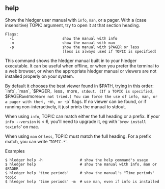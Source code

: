 ## help

Show the hledger user manual with `info`, `man`, or a pager.
With a (case insensitive) TOPIC argument, try to open it at that section heading.

```flags
Flags:
  -i                      show the manual with info
  -m                      show the manual with man
  -p                      show the manual with $PAGER or less
                          (less is always used if TOPIC is specified)
```

This command shows the hledger manual built in to your hledger executable.
It can be useful when offline, or when you prefer the terminal to a web browser,
or when the appropriate hledger manual or viewers are not installed properly on your system.

By default it chooses the best viewer found in $PATH, trying in this order:
`info`, `man`, `$PAGER`, `less`, `more`, stdout.
(If a TOPIC is specified, `$PAGER` and `more` are not tried.)
You can force the use of info, man, or a pager with the `-i`, `-m`, or `-p` flags.
If no viewer can be found, or if running non-interactively, it just prints the manual to stdout.

When using `info`, TOPIC can match either the full heading or a prefix.
If your `info --version` is < 6, you'll need to upgrade it, eg with '`brew install texinfo`' on mac.

When using `man` or `less`, TOPIC must match the full heading.
For a prefix match, you can write '`TOPIC.*`'.

Examples
```cli
$ hledger help -h                 # show the help command's usage
$ hledger help                    # show the manual with info, man or $PAGER
$ hledger help 'time periods'     # show the manual's "Time periods" topic
$ hledger help 'time periods' -m  # use man, even if info is installed
```

